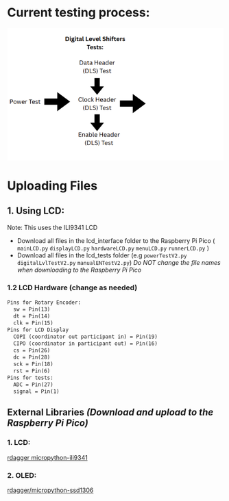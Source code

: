 # Current testing process: 
![testFlow](images/testingFlow.png)

# Uploading Files
## 1. Using LCD:
Note: This uses the ILI9341 LCD
  - Download all files in the lcd_interface folder to the Raspberry Pi Pico ( `mainLCD.py` `displayLCD.py` `hardwareLCD.py` `menuLCD.py` `runnerLCD.py` )
  - Download all files in the lcd_tests folder (e.g `powerTestV2.py` `digitalLvlTestV2.py` `manualENTestV2.py`)
    *Do NOT change the file names when downloading to the Raspberry Pi Pico*

### 1.2 LCD Hardware (change as needed)
    Pins for Rotary Encoder:
      sw = Pin(13) 
      dt = Pin(14)
      clk = Pin(15)
    Pins for LCD Display
      COPI (coordinator out participant in) = Pin(19)
      CIPO (coordinator in participant out) = Pin(16)
      cs = Pin(26)
      dc = Pin(28)
      sck = Pin(18)
      rst = Pin(6)
    Pins for tests:
      ADC = Pin(27)
      signal = Pin(1)

## External Libraries *(Download and upload to the Raspberry Pi Pico)* 
### 1. LCD:
  [rdagger micropython-ili9341](https://github.com/rdagger/micropython-ili9341)
### 2. OLED: 
  [rdagger/micropython-ssd1306](https://github.com/rdagger/micropython-ssd1306)
